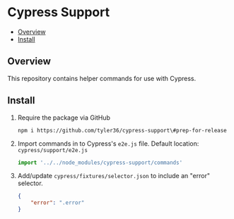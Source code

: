 # Cypress Support <!-- omit in toc -->

- [Overview](#overview)
- [Install](#install)

## Overview

This repository contains helper commands for use with Cypress.

## Install

1. Require the package via GitHub

    ```shell
    npm i https://github.com/tyler36/cypress-support\#prep-for-release
    ```

2. Import commands in to Cypress's `e2e.js` file. Default location: `cypress/support/e2e.js`

    ```js
    import '../../node_modules/cypress-support/commands'
    ```

3. Add/update `cypress/fixtures/selector.json` to include an "error" selector.

    ```json
    {
        "error": ".error"
    }
    ```

